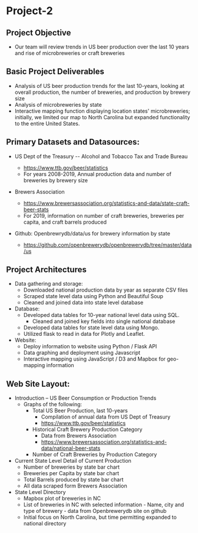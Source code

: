 # Project-2

## Project Objective
* Our team will review trends in US beer production over the last 10 years and rise of microbreweries or craft breweries

## Basic Project Deliverables
* Analysis of US beer production trends for the last 10-years, looking at overall production, the number of breweries, and production by brewery size
* Analysis of microbreweries by state
* Interactive mapping function displaying location states' microbreweries; initially, we limited our map to North Carolina but expanded functionality to the entire United States.

## Primary Datasets and Datasources:
* US Dept of the Treasury -- Alcohol and Tobacco Tax and Trade Bureau
    * https://www.ttb.gov/beer/statistics
    * For years 2008-2019, Annual production data and number of breweries  by brewery size
    
* Brewers Association    
    * https://www.brewersassociation.org/statistics-and-data/state-craft-beer-stats
    * For 2019, information on number of craft breweries, breweries per capita, and craft barrels produced

* Github:  Openbrewrydb/data/us for brewery information by state
    * https://github.com/openbrewerydb/openbrewerydb/tree/master/data/us

## Project Architectures		
* Data gathering and storage:
    * Downloaded national production data by year as separate CSV files
    * Scraped state level data using Python and Beautiful Soup
    * Cleaned and joined data into state level database
* Database:
    * Developed data tables for 10-year national level data using SQL.
        * Cleaned and joined key fields into single national database
    * Developed data tables for state level data using Mongo.
    * Utilized flask to read in data for Plotly and Leaflet.
* Website:
    * Deploy information to website using Python / Flask API
    * Data graphing and deployment using Javascript
    * Interactive mapping using JavaScript / D3 and Mapbox for geo-mapping information

## Web Site Layout:
* Introduction – US Beer Consumption or Production Trends
    * Graphs of the following:
        * Total US Beer Production, last 10-years
            * Compilation of annual data from US Dept of Treasury
            * https://www.ttb.gov/beer/statistics
        * Historical Craft Brewery Production Category
            * Data from Brewers Association
            * https://www.brewersassociation.org/statistics-and-data/national-beer-stats	
        * Number of Craft Breweries by Production Category
* Current State Level Detail of Current Production
    * Number of breweries by state bar chart
    * Breweries per Capita by state bar chart
    * Total Barrels produced by state bar chart
    * All data scraped form Brewers Association
* State Level Directory
    * Mapbox plot of breweries in NC
    * List of breweries in NC with selected information - Name, city and type of brewery - data from Openbrewerydb site on github
    * Initial focus on North Carolina, but time permitting expanded to national directory

